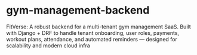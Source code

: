 # gym-management-backend
FitVerse: A robust backend for a multi-tenant gym management SaaS. Built with Django + DRF to handle tenant onboarding, user roles, payments, workout plans, attendance, and automated reminders — designed for scalability and modern cloud infra
